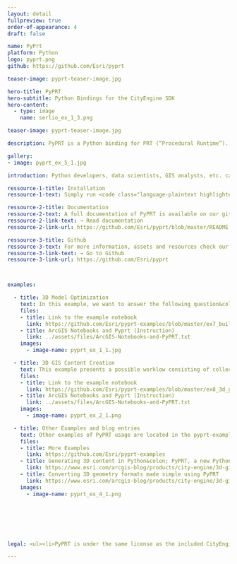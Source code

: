 ```yaml
---
layout: detail
fullpreview: true
order-of-appearance: 4
draft: false

name: PyPrt
platform: Python
logo: pyprt.png
github: https://github.com/Esri/pyprt

teaser-image: pyprt-teaser-image.jpg

hero-title: PyPRT
hero-subtitle: Python Bindings for the CityEngine SDK
hero-content:
  - type: image
    name: serlio_ex_1_3.png

teaser-image: pyprt-teaser-image.jpg

description: PyPRT is a Python binding for PRT (“Procedural Runtime”). It enables the execution of CityEngine CGA rules within Python. Using PyPRT, the generation of 3D content in Python is greatly simplified.

gallery:
- image: pyprt_ex_5_1.jpg

introduction: Python developers, data scientists, GIS analysts, etc. can efficiently make use of CityEngine rule packages in order to create 3D geometries stored as Python data structures, or to export these geometries in another format (like OBJ, Scene Layer Package, … ). Given an initial geometry, on which to apply the CGA rule, the 3D generation is procedurally done in Python (Python script, Jupyter Notebook, …). This allows for efficient and customizable geometry generation. For instance, when modeling buildings, PyPRT users can easily change the parameters of the generated buildings (like the height or the shape) by changing the values of the CGA rule input attributes.</br>PyPRT 3D content generation is based on CGA rule packages (RPK), which are authored in CityEngine. RPKs contain the CGA rule files that define the shape transformations, as well as supplementary assets. RPK examples can be found below and directly used in PyPRT.</br>PyPRT allows generating 3D models on multiple initial geometries. Different input attributes can be applied on each of these initial shapes. Moreover, the outputted 3D geometries can either be used inside Python or exported to another format by using one of PRT encoders.</br>PyPRT is free for non-commercial use. Commercial use requires at least one commercial license of the latest CityEngine version installed in the organization. No redistribution is allowed. Please refer to the licensing section below for more detailed licensing information.

ressource-1-title: Installation
ressource-1-text: Simply run <code class="language-plaintext highlighter-rouge">pip install pyprt</code> in your desired Python environment or <code class="language-plaintext highlighter-rouge">conda install -c esri pyprt</code> in a Conda environment. Then use <code class="language-plaintext highlighter-rouge">import pyprt</code> in your scripts.

ressource-2-title: Documentation
ressource-2-text: A full documentation of PyPRT is available on our github repository.
ressource-2-link-text: → Read documentation
ressource-2-link-url: https://github.com/Esri/pyprt/blob/master/README.md#documentation

ressource-3-title: Github
ressource-3-text: For more information, assets and resources check our Github repository.
ressource-3-link-text: → Go to Github
ressource-3-link-url: https://github.com/Esri/pyprt



examples:

  - title: 3D Model Optimization
    text: In this example, we want to answer the following question&colon; given the architectural design of a building (defined by the CGA rule) and the parcel, which value of the building parameters should we choose in order to maximize the building green potential?
    files:
    - title: Link to the example notebook
      link: https://github.com/Esri/pyprt-examples/blob/master/ex7_building_modeling_optimization.ipynb
    - title: ArcGIS Notebooks and Pyprt (Instruction)
      link: ../assets/files/ArcGIS-Notebooks-and-PyPRT.txt
    images:
      - image-name: pyprt_ex_1_1.jpg

  - title: 3D GIS Content Creation
    text: This example presents a possible worklow consisting of collecting and selecting city parcels, and populating them with procedurally generated trees. To do so, PyPRT is used in combination with other Python libraries, e.g. the ArcGIS API for Python.
    files:
    - title: Link to the example notebook
      link: https://github.com/Esri/pyprt-examples/blob/master/ex8_3d_gis_content_generation.ipynb
    - title: ArcGIS Notebooks and Pyprt (Instruction)
      link: ../assets/files/ArcGIS-Notebooks-and-PyPRT.txt
    images:
      - image-name: pyprt_ex_2_1.png

  - title: Other Examples and blog entries
    text: Other examples of PyPRT usage are located in the pyprt-examples Github repo. Ready-to-use rule packages and initial shapes are available there.
    files:
    - title: More Examples
      link: https://github.com/Esri/pyprt-examples
    - title: Generating 3D content in Python&colon; PyPRT, a new Python library
      link: https://www.esri.com/arcgis-blog/products/city-engine/3d-gis/generating-3d-content-in-python-pyprt-a-new-python-library/
    - title: Converting 3D geometry formats made simple using PyPRT
      link: https://www.esri.com/arcgis-blog/products/city-engine/3d-gis/converting-3d-geometry-formats-made-simple-using-pyprt/
    images:
      - image-name: pyprt_ex_4_1.png







legal: <ul><li>PyPRT is under the same license as the included CityEngine SDK.</li><li>An exception is the PyPRT source code (without CityEngine SDK, binaries or object code), which is licensed under the Apache License, Version 2.0 (the “License”); you may not use this work except in compliance with the License. You may obtain a copy of the License at http://www.apache.org/licenses/LICENSE-2.0.</li></ul>

---
```

